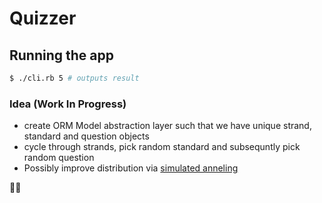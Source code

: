 # Quizzer

## Running the app

```bash
$ ./cli.rb 5 # outputs result
```

### Idea (Work In Progress)

- create ORM Model abstraction layer such that we have unique strand, standard and question objects
- cycle through strands, pick random standard and subsequntly pick random question
- Possibly improve distribution via [simulated anneling](https://cs.stackexchange.com/questions/29709/algorithm-to-distribute-items-evenly)

🤞🏾
